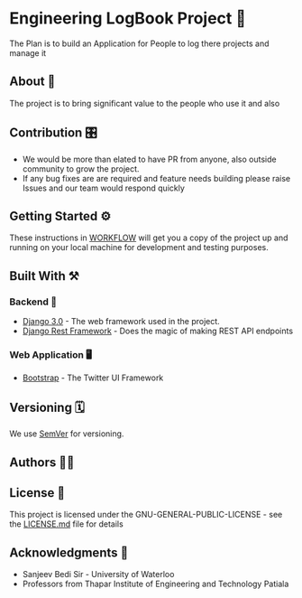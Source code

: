 # Engineering LogBook Project  🚀

The Plan is to build an Application for People to log there projects and manage it 

## About  💫

The project is to bring significant value to the people who use it and also 

## Contribution 🎛

* We would be more than elated to have PR from anyone, also outside community to grow the project. 
* If any bug fixes are are required and feature needs building please raise Issues and our team would respond quickly

## Getting Started ⚙️

These instructions in [WORKFLOW](WORKFLOW.md) will get you a copy of the project up and running on your local machine for development and testing purposes. 

## Built With ⚒
### Backend 📡
* [Django 3.0](https://www.djangoproject.com) - The web framework used in the project.
* [Django Rest Framework](https://www.django-rest-framework.org) - Does the magic of making REST API endpoints 
### Web Application 🖥
* [Bootstrap](https://getboostrap.com) - The Twitter UI Framework


## Versioning 🗓

We use [SemVer](http://semver.org/) for versioning. 

## Authors ✍🏻

 <!-- NEED to be updated by author's themselves -->

## License 📜

This project is licensed under the GNU-GENERAL-PUBLIC-LICENSE - see the [LICENSE.md](LICENSE.md) file for details

## Acknowledgments 💯

* Sanjeev Bedi Sir - University of Waterloo 
* Professors from Thapar Institute of Engineering and Technology Patiala